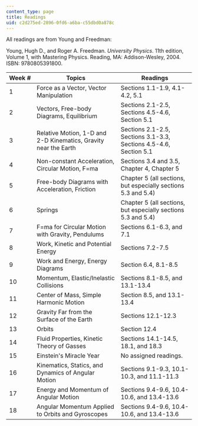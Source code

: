 ```yaml
---
content_type: page
title: Readings
uid: c2d275ed-2896-0fd6-a6ba-c55dbd0a878c
---
```


All readings are from Young and Freedman:

Young, Hugh D., and Roger A. Freedman. _University Physics_. 11th edition, Volume 1, with Mastering Physics. Reading, MA: Addison-Wesley, 2004. ISBN: 9780805391800.

| Week # | Topics | Readings |
| --- | --- | --- |
| 1 | Force as a Vector, Vector Manipulation | Sections 1.1-1.9, 4.1-4.2, 5.1 |
| 2 | Vectors, Free-body Diagrams, Equilibrium | Sections 2.1-2.5, Sections 4.5-4.6, Section 5.1 |
| 3 | Relative Motion, 1-D and 2-D Kinematics, Gravity near the Earth | Sections 2.1-2.5, Sections 3.1-3.3, Sections 4.5-4.6, Section 5.1 |
| 4 | Non-constant Acceleration, Circular Motion, F=ma | Sections 3.4 and 3.5, Chapter 4, Chapter 5 |
| 5 | Free-body Diagrams with Acceleration, Friction | Chapter 5 (all sections, but especially sections 5.3 and 5.4) |
| 6 | Springs | Chapter 5 (all sections, but especially sections 5.3 and 5.4) |
| 7 | F=ma for Circular Motion with Gravity, Pendulums | Sections 6.1-6.3, and 7.1 |
| 8 | Work, Kinetic and Potential Energy | Sections 7.2-7.5 |
| 9 | Work and Energy, Energy Diagrams | Section 6.4, 8.1-8.5 |
| 10 | Momentum, Elastic/Inelastic Collisions | Sections 8.1-8.5, and 13.1-13.4 |
| 11 | Center of Mass, Simple Harmonic Motion | Section 8.5, and 13.1-13.4 |
| 12 | Gravity Far from the Surface of the Earth | Sections 12.1-12.3 |
| 13 | Orbits | Section 12.4 |
| 14 | Fluid Properties, Kinetic Theory of Gasses | Sections 14.1-14.5, 18.1, and 18.3 |
| 15 | Einstein's Miracle Year | No assigned readings. |
| 16 | Kinematics, Statics, and Dynamics of Angular Motion | Sections 9.1-9.3, 10.1-10.3, and 11.1-11.3 |
| 17 | Energy and Momentum of Angular Motion | Sections 9.4-9.6, 10.4-10.6, and 13.4-13.6 |
| 18 | Angular Momentum Applied to Orbits and Gyroscopes | Sections 9.4-9.6, 10.4-10.6, and 13.4-13.6